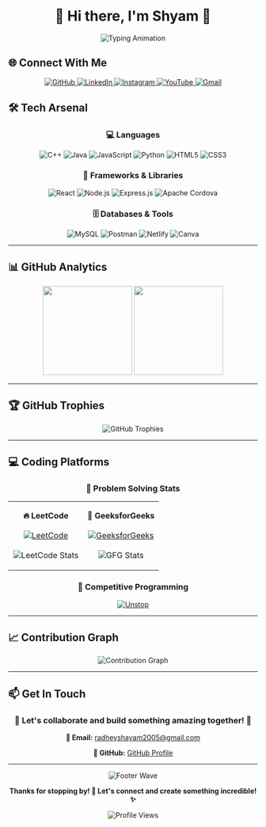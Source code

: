 # <div align="center">👋 Hi there, I'm **Shyam** 🚀</div>

<div align="center">
  <img src="https://readme-typing-svg.herokuapp.com?font=Fira+Code&size=24&duration=3000&pause=1000&color=00D9FF&center=true&vCenter=true&width=600&lines=Problem+Solver;Developer;Pushing+the+Limits+%F0%9F%9A%80" alt="Typing Animation" />
</div>

## 🌐 Connect With Me

<div align="center">
  <a href="https://github.com/RADHE-SHYAM-03" target="_blank">
    <img src="https://img.shields.io/badge/GitHub-100000?style=for-the-badge&logo=github&logoColor=white&color=1a1a1a" alt="GitHub" />
  </a>
  <a href="https://www.linkedin.com/in/radhe-shyam-6b5780236/" target="_blank">
    <img src="https://img.shields.io/badge/LinkedIn-0077B5?style=for-the-badge&logo=linkedin&logoColor=white" alt="LinkedIn" />
  </a>
  <a href="https://instagram.com/sham_dravid_03" target="_blank">
    <img src="https://img.shields.io/badge/Instagram-E4405F?style=for-the-badge&logo=instagram&logoColor=white" alt="Instagram" />
  </a>
  <a href="https://youtube.com/@unlocked_motivation" target="_blank">
    <img src="https://img.shields.io/badge/YouTube-FF0000?style=for-the-badge&logo=youtube&logoColor=white" alt="YouTube" />
  </a>
  <a href="mailto:radheyshayam2005@gmail.com" target="_blank">
    <img src="https://img.shields.io/badge/Gmail-D14836?style=for-the-badge&logo=gmail&logoColor=white" alt="Gmail" />
  </a>
</div>

## 🛠️ Tech Arsenal

<div align="center">

### 💻 Languages
![C++](https://img.shields.io/badge/C++-00599C?style=for-the-badge&logo=cplusplus&logoColor=white)
![Java](https://img.shields.io/badge/Java-ED8B00?style=for-the-badge&logo=openjdk&logoColor=white)
![JavaScript](https://img.shields.io/badge/JavaScript-F7DF1E?style=for-the-badge&logo=javascript&logoColor=black)
![Python](https://img.shields.io/badge/Python-3776AB?style=for-the-badge&logo=python&logoColor=white)
![HTML5](https://img.shields.io/badge/HTML5-E34F26?style=for-the-badge&logo=html5&logoColor=white)
![CSS3](https://img.shields.io/badge/CSS3-1572B6?style=for-the-badge&logo=css3&logoColor=white)

### 🚀 Frameworks & Libraries
![React](https://img.shields.io/badge/React-20232A?style=for-the-badge&logo=react&logoColor=61DAFB)
![Node.js](https://img.shields.io/badge/Node.js-43853D?style=for-the-badge&logo=node.js&logoColor=white)
![Express.js](https://img.shields.io/badge/Express.js-404D59?style=for-the-badge&logo=express&logoColor=white)
![Apache Cordova](https://img.shields.io/badge/Cordova-35434F?style=for-the-badge&logo=apache-cordova&logoColor=E8E8E8)

### 🗄️ Databases & Tools
![MySQL](https://img.shields.io/badge/MySQL-00000F?style=for-the-badge&logo=mysql&logoColor=white)
![Postman](https://img.shields.io/badge/Postman-FF6C37?style=for-the-badge&logo=postman&logoColor=white)
![Netlify](https://img.shields.io/badge/Netlify-00C7B7?style=for-the-badge&logo=netlify&logoColor=white)
![Canva](https://img.shields.io/badge/Canva-00C4CC?style=for-the-badge&logo=canva&logoColor=white)

</div>

---

## 📊 GitHub Analytics

<div align="center">
  <img height="180em" src="https://github-readme-stats.vercel.app/api?username=RADHE-SHYAM-03&show_icons=true&theme=tokyonight&include_all_commits=true&count_private=true&hide_border=true&bg_color=0d1117&title_color=58a6ff&icon_color=58a6ff&text_color=c9d1d9"/>
  <img height="180em" src="https://github-readme-stats.vercel.app/api/top-langs/?username=RADHE-SHYAM-03&layout=compact&langs_count=8&theme=tokyonight&hide_border=true&bg_color=0d1117&title_color=58a6ff&text_color=c9d1d9"/>
</div>

---

## 🏆 GitHub Trophies

<div align="center">
  <img src="https://github-profile-trophy.vercel.app/?username=RADHE-SHYAM-03&theme=tokyonight&no-frame=true&no-bg=true&margin-w=4&row=1" alt="GitHub Trophies" />
</div>

---

## 💻 Coding Platforms

<div align="center">

### 🧠 Problem Solving Stats

<table>
<tr>
<td align="center" width="50%">

**🔥 LeetCode**
<br><br>
[![LeetCode](https://img.shields.io/badge/LeetCode-000000?style=for-the-badge&logo=LeetCode&logoColor=#d16c06)](https://www.leetcode.com/sham_dravid_03)
<br><br>
![LeetCode Stats](https://leetcard.jacoblin.cool/sham_dravid_03?theme=dark&font=Karma&ext=heatmap)

</td>
<td align="center" width="50%">

**🚀 GeeksforGeeks**
<br><br>
[![GeeksforGeeks](https://img.shields.io/badge/GeeksforGeeks-gray?style=for-the-badge&logo=geeksforgeeks&logoColor=35914c)](https://auth.geeksforgeeks.org/user/radheyshayam2005)
<br><br>
![GFG Stats](https://geeks-for-geeks-stats-api.vercel.app/?userName=radheyshayam2005&theme=dark)

</td>
</tr>
</table>

### 🏁 Competitive Programming
[![Unstop](https://img.shields.io/badge/Unstop-4285f4?style=for-the-badge&logo=google&logoColor=white)](https://unstop.com/u/radheshy9558)

</div>

---

## 📈 Contribution Graph

<div align="center">
  <img src="https://github-readme-activity-graph.vercel.app/graph?username=RADHE-SHYAM-03&theme=tokyo-night&bg_color=0d1117&color=58a6ff&line=58a6ff&point=ffffff&area=true&hide_border=true" alt="Contribution Graph" />
</div>

---

## 📫 Get In Touch

<div align="center">
  <h3>💼 Let's collaborate and build something amazing together! 🚀</h3>
  
  **📧 Email:** [radheyshayam2005@gmail.com](mailto:radheyshayam2005@gmail.com)
  
  **🔗 GitHub:** [GitHub Profile](https://github.com/RADHE-SHYAM-03)
</div>

---

<div align="center">
  <img src="https://capsule-render.vercel.app/api?type=waving&color=gradient&height=100&section=footer&animation=fadeIn" alt="Footer Wave" />
  
  **Thanks for stopping by! 🎉 Let's connect and create something incredible! ✨**
  
  <img src="https://komarev.com/ghpvc/?username=RADHE-SHYAM-03&style=flat-square&color=blue" alt="Profile Views"/>
</div>
